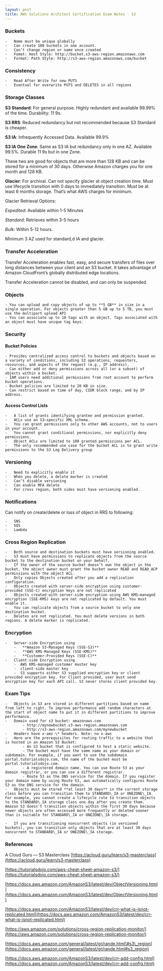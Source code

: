 ```yaml
---
layout: post
title: AWS Solutions Architect Certification Exam Notes - S3
---
```



### Buckets

    -   Name must be unique globally
    -   Can create 100 buckets in one account.
    -   Can’t change region or name once created
    -   Fomat: Host Style: http://bucket.s3-aws-region.amazonaws.com
    -   Format: Path Style: http://s3-aws-region.amazonaws.com/bucket

### Consistency

    -   Read After Write for new PUTS
    -   Eventual for overwrite PUTS and DELETES in all regions

### Storage Classes

**S3 Standard**: For general purpose. Highly redundant and
available 99.99% of the time. Durability: 11 9s.

**S3 RRS**: Reduced redundancy but not recommended because
S3 Standard is cheaper.

**S3 IA**: Infrequently Accessed Data. Available
99.9%

**S3 IA One Zone**: Same as S3 IA but redundancy only in one
AZ. Available 99.5%. Durable 11 9s but in one Zone.

These two are good for objects that are more than 128 KB
and can be stored for a minimum of 30 days. Otherwise Amazon charges you
for one month and 128 KB.

**Glacier**: For archival. Can not specify glacier at object
creation time. Must use lifecycle transition with 0 days to immediately
transition. Must be at least 6 months storage. That’s what AWS charges
for minimum.

Glacier Retrieval Options:

*Expedited*: Available within 1-5 Minutes

*Standard*: Retrieves within 3-5 hours

*Bulk*: Within 5-12 hours.

Minimum 3 AZ used for standard,d IA and glacier.

### Transfer Acceleration

Transfer Acceleration enables fast, easy, and secure
transfers of files over long distances between your client and an S3
bucket. It takes advantage of Amazon CloudFront’s globally distributed
edge locations.

Transfer Acceleration cannot be disabled, and can only
be suspended.

### Objects

    - You can upload and copy objects of up to **5 GB** in size in a single operation. For objects greater than 5 GB up to 5 TB, you must use the multipart upload API
    - You can associate up to 10 tags with an object. Tags associated with an object must have unique tag keys.

### Security

#### Bucket Policies

    - Provides centralized access control to buckets and objects based on a variety of conditions, including S3 operations, requesters, resources, and aspects of the request (e.g., IP address).
    - Can either add or deny permissions across all (or a subset) of objects within a bucket.
    - IAM users need additional permissions from root account to perform bucket operations.
    - Bucket policies are limited to 20 KB in size.
    - Can restrict based on time of day, CIDR block range, and by IP address.

#### Access Control Lists

    -   A list of grants identifying grantee and permission granted.
    -   ACLs use an S3–specific XML schema.
    -   You can grant permissions only to other AWS accounts, not to users in your account.
    -   You cannot grant conditional permissions, nor explicitly deny permissions.
    -   Object ACLs are limited to 100 granted permissions per ACL.
    -   The only recommended use case for the bucket ACL is to grant write permissions to the S3 Log Delivery group

### Versioning

    -   Need to explicitly enable it
    -   When you delete, a delete marker is created
    -   Can’t disable versioning
    -   Can enable MFA delete
    -   For cross region, both sides must have versioning enabled.

### Notifications

Can notify on create/delete or loss of object in RRS to following:

    -   SNS
    -   SQS
    -   Lambda

### Cross Region Replication

    -   Both source and destination buckets must have versioning enabled.
    -   S3 must have permissions to replicate objects from the source bucket to the destination bucket on your behalf.
    -   If the owner of the source bucket doesn’t own the object in the bucket, the object owner must grant the bucket owner READ and READ_ACP permissions with the object ACL.
    -   Only copies Objects created after you add a replication configuration.
    -   Objects created with server-side encryption using customer-provided (SSE-C) encryption keys are not replicated
    -   Objects created with server-side encryption using AWS KMS–managed encryption (SSE-KMS) keys are not replicated by default. You must enable it.
    -   You can replicate objects from a source bucket to only one destination bucket.
    -   Deletes are not replicated. You must delete versions in both regions. A delete marker is replicated.

### Encryption

    -   Server-side Encryption using
        -   **Amazon S3-Managed Keys (SSE-S3)**
        -   **AWS KMS-Managed Keys (SSE-KMS)**
        -   **Customer-Provided Keys (SSE-C)**
    -   Client-side Encryption using
        -  AWS KMS-managed customer master key
        -  client-side master key
        -  S3 supports either S3 supplied encryption key or client provided encryption key. For Client provided, user must send encryption key for each API call. S3 never stores client provided key.

### Exam Tips

    -   Objects in S3 are stored in different partitions based on name from left to right. To improve performance add random characters at the start of object name to put it in different partitions to improve performance.
    -   Domain used for s3 bucket: amazonaws.com
            - http://mynewbucket.s3-aws-region.amazonaws.com
            - http://s3-aws-region.amazonaws.com/mynewbucket
    -   Headers have x-amz-\* headers. Note: no x-aws
    -   Here are the prerequisites for routing traffic to a website that is hosted in an Amazon S3 Bucket:
            - An S3 bucket that is configured to host a static website. 
            - The bucket must have the same name as your domain or subdomain. For example, if you want to use the subdomain portal.tutorialsdojo.com, the name of the bucket must be portal.tutorialsdojo.com.
            - A registered domain name. You can use Route 53 as your domain registrar, or you can use a different registrar.
            - Route 53 as the DNS service for the domain. If you register your domain name by using Route 53, aws automatically configures Route 53 as the DNS service for the domain.
    -   Objects must be stored **at least 30 days** in the current storage class before you can transition them to STANDARD\_IA or ONEZONE\_IA. For example, you cannot create a lifecycle rule to transition objects to the STANDARD\_IA storage class one day after you create them. Amazon S3 doesn't transition objects within the first 30 days because newer objects are often accessed more frequently or deleted sooner than is suitable for STANDARD\_IA or ONEZONE\_IA storage.

    -   If you are transitioning noncurrent objects (in versioned buckets), you can transition only objects that are at least 30 days noncurrent to STANDARD\_IA or ONEZONE\_IA storage.

### References

A Cloud Guru — S3 Masterclass [https://acloud.guru/learn/s3-masterclass](https://acloud.guru/learn/s3-masterclass)

[https://tutorialsdojo.com/aws-cheat-sheet-amazon-s3/](https://tutorialsdojo.com/aws-cheat-sheet-amazon-s3/)

[https://docs.aws.amazon.com/AmazonS3/latest/dev/ObjectVersioning.html](https://docs.aws.amazon.com/AmazonS3/latest/dev/ObjectVersioning.html)

[https://docs.aws.amazon.com/AmazonS3/latest/dev/crr-what-is-isnot-replicated.html](https://docs.aws.amazon.com/AmazonS3/latest/dev/crr-what-is-isnot-replicated.html)

[https://aws.amazon.com/solutions/cross-region-replication-monitor/](https://aws.amazon.com/solutions/cross-region-replication-monitor/)

[https://docs.aws.amazon.com/general/latest/gr/rande.html\#s3\_region](https://docs.aws.amazon.com/general/latest/gr/rande.html#s3_region)

[https://docs.aws.amazon.com/AmazonS3/latest/dev/crr-add-config.html](https://docs.aws.amazon.com/AmazonS3/latest/dev/crr-add-config.html)

